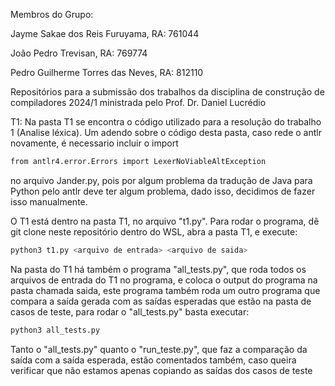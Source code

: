 Membros do Grupo:

Jayme Sakae dos Reis Furuyama, RA: 761044

João Pedro Trevisan, RA: 769774

Pedro Guilherme Torres das Neves, RA: 812110

Repositórios para a submissão dos trabalhos da disciplina de construção de compiladores 2024/1 ministrada pelo Prof. Dr. Daniel Lucrédio


T1:
Na pasta T1 se encontra o código utilizado para a resolução do trabalho 1 (Analise léxica). Um adendo sobre o código desta pasta, caso rede o antlr novamente, é necessario incluir o import 

```bash
from antlr4.error.Errors import LexerNoViableAltException
```
no arquivo Jander.py, pois por algum problema da tradução de Java para Python pelo antlr deve ter algum problema, dado isso, decidimos de fazer isso manualmente.

O T1 está dentro na pasta T1, no arquivo "t1.py". Para rodar o programa, dê git clone neste repositório dentro do WSL, abra a pasta T1, e execute:

```bash
python3 t1.py <arquivo de entrada> <arquivo de saida>
```

Na pasta do T1 há também o programa "all_tests.py", que roda todos os arquivos de entrada do T1 no programa, e coloca o output do programa na pasta chamada saida, este programa também roda um outro programa que compara a saída gerada com as saídas esperadas que estão na pasta de casos de teste, para rodar o "all_tests.py" basta executar:

```bash
python3 all_tests.py
```

Tanto o "all_tests.py" quanto o "run_teste.py", que faz a comparação da saída com a saída esperada, estão comentados também, caso queira verificar que não estamos apenas copiando as saídas dos casos de teste

